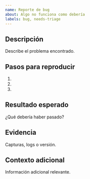 ```yaml
---
name: Reporte de bug
about: Algo no funciona como debería
labels: bug, needs-triage
---
```


## Descripción
Describe el problema encontrado.

## Pasos para reproducir
1. 
2. 
3. 

## Resultado esperado
¿Qué debería haber pasado?

## Evidencia
Capturas, logs o versión.

## Contexto adicional
Información adicional relevante.
